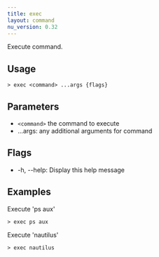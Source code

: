 ```yaml
---
title: exec
layout: command
nu_version: 0.32
---
```

Execute command.

## Usage
```shell
> exec <command> ...args {flags} 
 ```

## Parameters
* `<command>` the command to execute
* ...args: any additional arguments for command

## Flags
* -h, --help: Display this help message

## Examples
  Execute 'ps aux'
```shell
> exec ps aux
 ```

  Execute 'nautilus'
```shell
> exec nautilus
 ```

